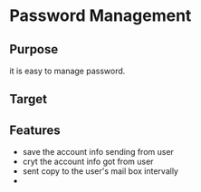 # Password Management

## Purpose
it is easy to manage password.

## Target


## Features

- save the account info sending from user
- cryt the account info got from user
- sent copy to the user's mail box intervally
-
